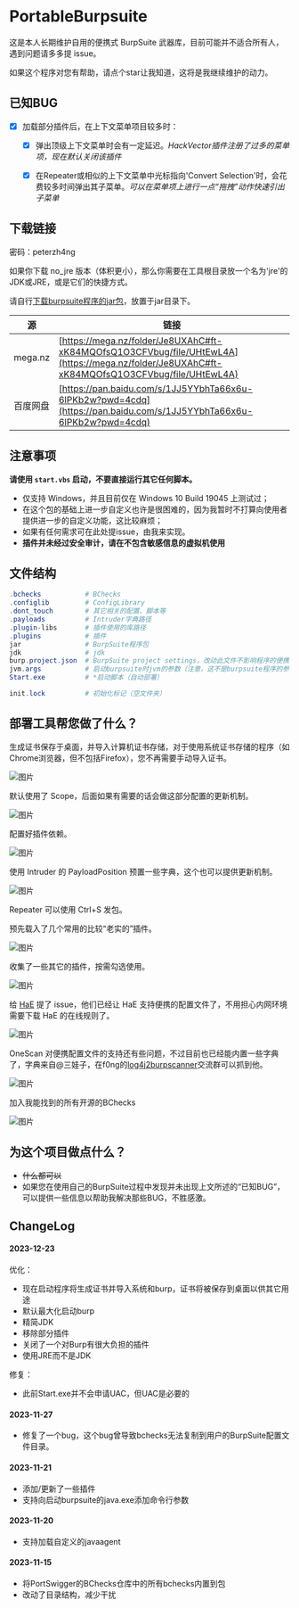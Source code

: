 # PortableBurpsuite

这是本人长期维护自用的便携式 BurpSuite 武器库，目前可能并不适合所有人，遇到问题请多多提 issue。

如果这个程序对您有帮助，请点个star让我知道，这将是我继续维护的动力。

## 已知BUG

- [x] 加载部分插件后，在上下文菜单项目较多时：
  - [x] 弹出顶级上下文菜单时会有一定延迟。*HackVector插件注册了过多的菜单项，现在默认关闭该插件*
  - [x] 在Repeater或相似的上下文菜单中光标指向'Convert Selection'时，会花费较多时间弹出其子菜单。*可以在菜单项上进行一点“拖拽”动作快速引出子菜单*


## 下载链接

密码：peterzh4ng

如果你下载 no_jre 版本（体积更小），那么你需要在工具根目录放一个名为'jre'的JDK或JRE，或是它们的快捷方式。

请自行[下载burpsuite程序的jar包](https://portswigger.net/burp/releases?requestededition=professional&requestedplatform=Jar)，放置于jar目录下。

|源|链接|
| --- | --- |
|mega.nz|[https://mega.nz/folder/Je8UXAhC#ft-xK84MQOfsQ1O3CFVbug/file/UHtEwL4A](https://mega.nz/folder/Je8UXAhC#ft-xK84MQOfsQ1O3CFVbug/file/UHtEwL4A)|
|百度网盘|[https://pan.baidu.com/s/1JJ5YYbhTa66x6u-6lPKb2w?pwd=4cdq](https://pan.baidu.com/s/1JJ5YYbhTa66x6u-6lPKb2w?pwd=4cdq)|

## 注意事项

**请使用 `start.vbs` 启动，不要直接运行其它任何脚本。**

- 仅支持 Windows，并且目前仅在 Windows 10 Build 19045 上测试过；
- 在这个包的基础上进一步自定义也许是很困难的，因为我暂时不打算向使用者提供进一步的自定义功能，这比较麻烦；
- 如果有任何需求可在此处提issue，由我来实现。
- **插件并未经过安全审计，请在不包含敏感信息的虚拟机使用**

## 文件结构

```powershell
.bchecks           # BChecks
.configlib         # ConfigLibrary
.dont_touch        # 其它相关的配置、脚本等
.payloads          # Intruder字典路径
.plugin-libs       # 插件使用的库路径
.plugins           # 插件
jar                # BurpSuite程序包
jdk                # jdk
burp.project.json  # BurpSuite project settings，改动此文件不影响程序的便携性
jvm.args           # 启动burpsuite时jvm的参数（注意，这不是burpsuite程序的参数）
Start.exe          # *启动脚本（自动部署）

init.lock          # 初始化标记（空文件夹）
```
## 部署工具帮您做了什么？

生成证书保存于桌面，并导入计算机证书存储，对于使用系统证书存储的程序（如Chrome浏览器，但不包括Firefox），您不再需要手动导入证书。

![图片](https://github.com/peter5he1by/PortableBurpsuite/assets/86906331/83d7ce0b-d620-46ea-b607-325345f5b516)

默认使用了 Scope，后面如果有需要的话会做这部分配置的更新机制。

![图片](https://github.com/peter5he1by/PortableBurpsuite/assets/86906331/c0a41338-6e7b-4b89-84eb-9f4ed9ce180e)

配置好插件依赖。

![图片](https://github.com/peter5he1by/PortableBurpsuite/assets/86906331/e540b0b1-9f39-409d-8d61-bb88bc78bbc7)

使用 Intruder 的 PayloadPosition 预置一些字典，这个也可以提供更新机制。

![图片](https://github.com/peter5he1by/PortableBurpsuite/assets/86906331/215388a8-b7ef-45ad-ac19-6f896f615851)

Repeater 可以使用 Ctrl+S 发包。

预先载入了几个常用的比较“老实的”插件。

![图片](https://github.com/peter5he1by/PortableBurpsuite/assets/86906331/12a1d3ec-fbcb-429c-839d-4181b1598fc9)

收集了一些其它的插件，按需勾选使用。

![图片](https://github.com/peter5he1by/PortableBurpsuite/assets/86906331/fa2c2b80-4e5b-417e-ad7d-4db032d4427c)

给 [HaE](https://github.com/gh0stkey/HaE) 提了 issue，他们已经让 HaE 支持便携的配置文件了，不用担心内网环境需要下载 HaE 的在线规则了。

![图片](https://github.com/peter5he1by/PortableBurpsuite/assets/86906331/e8ed5bcb-b4a6-4ab4-94dc-4c5ddb65c6a6)

OneScan 对便携配置文件的支持还有些问题，不过目前也已经能内置一些字典了，字典来自@三娃子，在f0ng的[log4j2burpscanner](https://github.com/f0ng/log4j2burpscanner)交流群可以抓到他。

![图片](https://github.com/peter5he1by/PortableBurpsuite/assets/86906331/5d560569-6284-4420-bbf4-3fd142e02ffb)

加入我能找到的所有开源的BChecks

![图片](https://github.com/peter5he1by/PortableBurpsuite/assets/86906331/fe9c24d4-5cb4-402b-a23c-76108bc1bd6c)


## 为这个项目做点什么？

- ~~什么都可以~~
- 如果您在使用自己的BurpSuite过程中发现并未出现上文所述的“已知BUG”，可以提供一些信息以帮助我解决那些BUG，不胜感激。

## ChangeLog

#### 2023-12-23

优化：

- 现在启动程序将生成证书并导入系统和burp，证书将被保存到桌面以供其它用途
- 默认最大化启动burp
- 精简JDK
- 移除部分插件
- 关闭了一个对Burp有很大负担的插件
- 使用JRE而不是JDK

修复：

- 此前Start.exe并不会申请UAC，但UAC是必要的

#### 2023-11-27

- 修复了一个bug，这个bug曾导致bchecks无法复制到用户的BurpSuite配置文件目录。

#### 2023-11-21

- 添加/更新了一些插件
- 支持向启动burpsuite的java.exe添加命令行参数

#### 2023-11-20

- 支持加载自定义的javaagent

#### 2023-11-15

- 将PortSwigger的BChecks仓库中的所有bchecks内置到包
- 改动了目录结构，减少干扰
